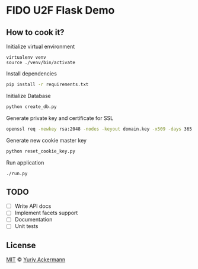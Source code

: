 FIDO U2F Flask Demo
===

## How to cook it?

Initialize virtual environment

```
virtualenv venv
source ./venv/bin/activate
```

Install dependencies

```bash
pip install -r requirements.txt
```

Initialize Database

```bash
python create_db.py
```

Generate private key and certificate for SSL

```bash
openssl req -newkey rsa:2048 -nodes -keyout domain.key -x509 -days 365 -out domain.crt
```

Generate new cookie master key

```bash
python reset_cookie_key.py
```

Run application

```bash
./run.py
```

## TODO

 - [ ] Write API docs
 - [ ] Implement facets support
 - [ ] Documentation
 - [ ] Unit tests

## License

[MIT](https://github.com/herrjemand/U2F-Flask-Demo/blob/master/LICENSE.md) © [Yuriy Ackermann](https://jeman.de/)